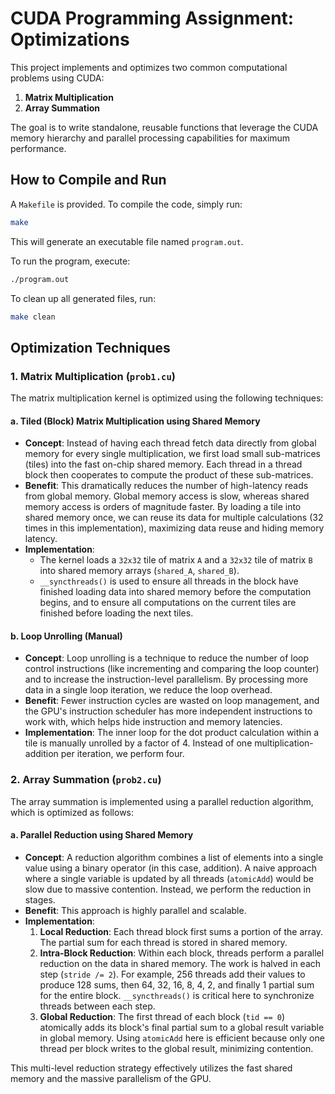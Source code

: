 # CUDA Programming Assignment: Optimizations

This project implements and optimizes two common computational problems using CUDA:
1.  **Matrix Multiplication**
2.  **Array Summation**

The goal is to write standalone, reusable functions that leverage the CUDA memory hierarchy and parallel processing capabilities for maximum performance.

## How to Compile and Run

A `Makefile` is provided. To compile the code, simply run:

```bash
make
```

This will generate an executable file named `program.out`.

To run the program, execute:

```bash
./program.out
```

To clean up all generated files, run:

```bash
make clean
```

## Optimization Techniques

### 1. Matrix Multiplication (`prob1.cu`)

The matrix multiplication kernel is optimized using the following techniques:

#### a. Tiled (Block) Matrix Multiplication using Shared Memory

-   **Concept**: Instead of having each thread fetch data directly from global memory for every single multiplication, we first load small sub-matrices (tiles) into the fast on-chip shared memory. Each thread in a thread block then cooperates to compute the product of these sub-matrices.
-   **Benefit**: This dramatically reduces the number of high-latency reads from global memory. Global memory access is slow, whereas shared memory access is orders of magnitude faster. By loading a tile into shared memory once, we can reuse its data for multiple calculations (32 times in this implementation), maximizing data reuse and hiding memory latency.
-   **Implementation**:
    -   The kernel loads a `32x32` tile of matrix `A` and a `32x32` tile of matrix `B` into shared memory arrays (`shared_A`, `shared_B`).
    -   `__syncthreads()` is used to ensure all threads in the block have finished loading data into shared memory before the computation begins, and to ensure all computations on the current tiles are finished before loading the next tiles.

#### b. Loop Unrolling (Manual)

-   **Concept**: Loop unrolling is a technique to reduce the number of loop control instructions (like incrementing and comparing the loop counter) and to increase the instruction-level parallelism. By processing more data in a single loop iteration, we reduce the loop overhead.
-   **Benefit**: Fewer instruction cycles are wasted on loop management, and the GPU's instruction scheduler has more independent instructions to work with, which helps hide instruction and memory latencies.
-   **Implementation**: The inner loop for the dot product calculation within a tile is manually unrolled by a factor of 4. Instead of one multiplication-addition per iteration, we perform four.

### 2. Array Summation (`prob2.cu`)

The array summation is implemented using a parallel reduction algorithm, which is optimized as follows:

#### a. Parallel Reduction using Shared Memory

-   **Concept**: A reduction algorithm combines a list of elements into a single value using a binary operator (in this case, addition). A naive approach where a single variable is updated by all threads (`atomicAdd`) would be slow due to massive contention. Instead, we perform the reduction in stages.
-   **Benefit**: This approach is highly parallel and scalable.
-   **Implementation**:
    1.  **Local Reduction**: Each thread block first sums a portion of the array. The partial sum for each thread is stored in shared memory.
    2.  **Intra-Block Reduction**: Within each block, threads perform a parallel reduction on the data in shared memory. The work is halved in each step (`stride /= 2`). For example, 256 threads add their values to produce 128 sums, then 64, 32, 16, 8, 4, 2, and finally 1 partial sum for the entire block. `__syncthreads()` is critical here to synchronize threads between each step.
    3.  **Global Reduction**: The first thread of each block (`tid == 0`) atomically adds its block's final partial sum to a global result variable in global memory. Using `atomicAdd` here is efficient because only one thread per block writes to the global result, minimizing contention.

This multi-level reduction strategy effectively utilizes the fast shared memory and the massive parallelism of the GPU.
